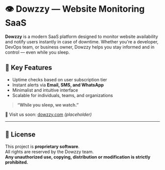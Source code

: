 # 👁️ Dowzzy — Website Monitoring SaaS

**Dowzzy** is a modern SaaS platform designed to monitor website availability and notify users instantly in case of downtime. Whether you're a developer, DevOps team, or business owner, Dowzzy helps you stay informed and in control — even while you sleep.

## 🚀 Key Features
- Uptime checks based on user subscription tier
- Instant alerts via **Email, SMS, and WhatsApp**
- Minimalist and intuitive interface
- Scalable for individuals, teams, and organizations

> **“While you sleep, we watch.”**

🔗 Visit us soon: [dowzzy.com](https://dowzzy.com) *(placeholder)*

---

## 📄 License

This project is **proprietary software**.  
All rights are reserved by the Dowzzy team.  
**Any unauthorized use, copying, distribution or modification is strictly prohibited.**
